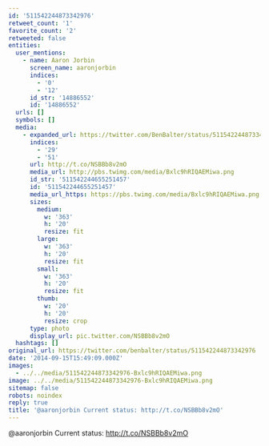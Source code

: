 ```yaml
---
id: '511542244873342976'
retweet_count: '1'
favorite_count: '2'
retweeted: false
entities:
  user_mentions:
    - name: Aaron Jorbin
      screen_name: aaronjorbin
      indices:
        - '0'
        - '12'
      id_str: '14886552'
      id: '14886552'
  urls: []
  symbols: []
  media:
    - expanded_url: https://twitter.com/BenBalter/status/511542244873342976/photo/1
      indices:
        - '29'
        - '51'
      url: http://t.co/NSBBb8v2mO
      media_url: http://pbs.twimg.com/media/Bxlc9hRIQAEMiwa.png
      id_str: '511542244655251457'
      id: '511542244655251457'
      media_url_https: https://pbs.twimg.com/media/Bxlc9hRIQAEMiwa.png
      sizes:
        medium:
          w: '363'
          h: '20'
          resize: fit
        large:
          w: '363'
          h: '20'
          resize: fit
        small:
          w: '363'
          h: '20'
          resize: fit
        thumb:
          w: '20'
          h: '20'
          resize: crop
      type: photo
      display_url: pic.twitter.com/NSBBb8v2mO
  hashtags: []
original_url: https://twitter.com/benbalter/status/511542244873342976
date: '2014-09-15T15:49:09.000Z'
images:
  - ../../media/511542244873342976-Bxlc9hRIQAEMiwa.png
image: ../../media/511542244873342976-Bxlc9hRIQAEMiwa.png
sitemap: false
robots: noindex
reply: true
title: '@aaronjorbin Current status: http://t.co/NSBBb8v2mO'
---
```


@aaronjorbin Current status: http://t.co/NSBBb8v2mO